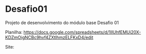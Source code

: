 # Desafio01
Projeto de desenvolvimento do módulo base Desafio 01

Planilha:
https://docs.google.com/spreadsheets/d/1IlUhfEMUi20X-KDZmOigNCBc9hvf4ZXtlhmzELFKxD4/edit

Site:
